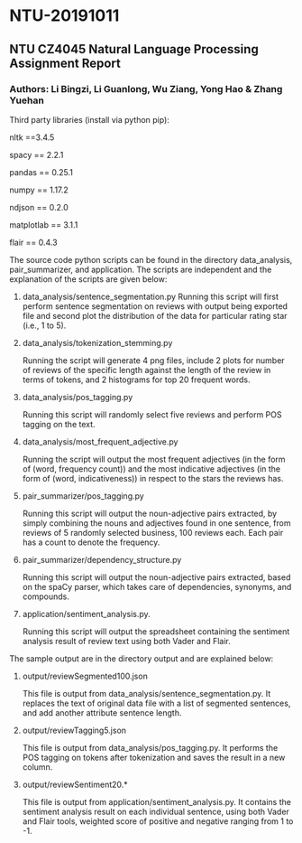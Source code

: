 # NTU-20191011
## NTU CZ4045 Natural Language Processing Assignment Report
### Authors: Li Bingzi, Li Guanlong, Wu Ziang, Yong Hao & Zhang Yuehan

Third party libraries (install via python pip):

nltk ==3.4.5

spacy == 2.2.1

pandas == 0.25.1

numpy == 1.17.2

ndjson == 0.2.0

matplotlab == 3.1.1

flair == 0.4.3

The source code python scripts can be found in the directory data_analysis, pair_summarizer, and application. The scripts are independent and the explanation of the scripts are given below:

1. data_analysis/sentence_segmentation.py
    Running this script will first perform sentence segmentation on reviews with output being exported file and second plot the distribution of the data for particular rating star (i.e., 1 to 5).

2. data_analysis/tokenization_stemming.py

    ​Running the script will generate 4 png files, include 2 plots for number of reviews of the specific length against the length of the review in terms of tokens, and 2 histograms for top 20 frequent words.

3. data_analysis/pos_tagging.py

    Running this script will randomly select five reviews and perform POS tagging on the text.

4. data_analysis/most_frequent_adjective.py

    Running the script will output the most frequent adjectives (in the form of (word, frequency count)) and the most indicative adjectives (in the form of (word, indicativeness)) in respect to the stars the reviews has.

5. pair_summarizer/pos_tagging.py

    Running this script will output the noun-adjective pairs extracted, by simply combining the nouns and adjectives found in one sentence, from reviews of 5 randomly selected business, 100 reviews each. Each pair has a count to denote the frequency.

6. pair_summarizer/dependency_structure.py

    Running this script will output the noun-adjective pairs extracted, based on the spaCy parser, which takes care of  dependencies, synonyms, and compounds.

7. application/sentiment_analysis.py.

    Running this script will output the spreadsheet containing the sentiment analysis result of review text using both Vader and Flair.

The sample output are in the directory output and are explained below:

1. output/reviewSegmented100.json

    This file is output from data_analysis/sentence_segmentation.py. It replaces the text of original data file with a list of segmented sentences, and add another attribute sentence length.

2. output/reviewTagging5.json

    This file is output from data_analysis/pos_tagging.py. It performs the POS tagging on tokens after tokenization and saves the result in a new column.

3. output/reviewSentiment20.*

    This file is output from application/sentiment_analysis.py. It contains the sentiment analysis result on each individual sentence, using both Vader and Flair tools, weighted score of positive and negative ranging from 1 to -1.
